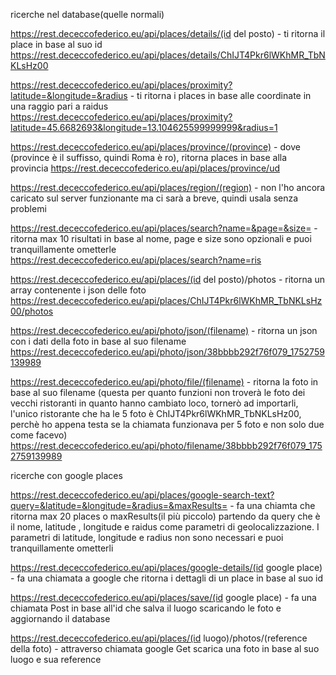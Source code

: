 ricerche nel database(quelle normali)

https://rest.dececcofederico.eu/api/places/details/(id del posto) - ti ritorna il place in base al suo id
https://rest.dececcofederico.eu/api/places/details/ChIJT4Pkr6lWKhMR_TbNKLsHz00

https://rest.dececcofederico.eu/api/places/proximity?latitude=&longitude=&radius - ti ritorna i places in base alle coordinate in una raggio pari a raidus
https://rest.dececcofederico.eu/api/places/proximity?latitude=45.6682693&longitude=13.104625599999999&radius=1

https://rest.dececcofederico.eu/api/places/province/(province) - dove (province è il suffisso, quindi Roma è ro), ritorna places in base alla provincia
https://rest.dececcofederico.eu/api/places/province/ud

https://rest.dececcofederico.eu/api/places/region/(region) - non l'ho ancora caricato sul server funzionante ma ci sarà a breve, quindi usala senza problemi

https://rest.dececcofederico.eu/api/places/search?name=&page=&size= - ritorna max 10 risultati in base al nome, page e size sono opzionali e puoi tranquillamente ometterle
https://rest.dececcofederico.eu/api/places/search?name=ris

https://rest.dececcofederico.eu/api/places/(id del posto)/photos - ritorna un array contenente i json delle foto
https://rest.dececcofederico.eu/api/places/ChIJT4Pkr6lWKhMR_TbNKLsHz00/photos

https://rest.dececcofederico.eu/api/photo/json/(filename) - ritorna un json con i dati della foto in base al suo filename
https://rest.dececcofederico.eu/api/photo/json/38bbbb292f76f079_1752759139989

https://rest.dececcofederico.eu/api/photo/file/(filename) - ritorna la foto in base al suo filename (questa per quanto funzioni non troverà le foto dei vecchi ristoranti in quanto hanno cambiato loco, tornerò ad importarli, l'unico ristorante che ha le 5 foto è ChIJT4Pkr6lWKhMR_TbNKLsHz00, perchè ho appena testa se la chiamata funzionava per 5 foto e non solo due come facevo)
https://rest.dececcofederico.eu/api/photo/filename/38bbbb292f76f079_1752759139989

ricerche con google places

https://rest.dececcofederico.eu/api/places/google-search-text?query=&latitude=&longitude=&radius=&maxResults= - fa una chiamta che ritorna max 20 places o maxResults(il più piccolo) partendo da query che è il nome, latitude , longitude e raidus come parametri di geolocalizzazione. I parametri di latitude, longitude e radius non sono necessari e puoi tranquillamente ometterli

https://rest.dececcofederico.eu/api/places/google-details/(id google place) - fa una chiamata a google che ritorna i dettagli di un place in base al suo id

https://rest.dececcofederico.eu/api/places/save/(id google place) - fa una chiamata Post in base all'id che salva il luogo scaricando le foto e aggiornando il database

https://rest.dececcofederico.eu/api/places/(id luogo)/photos/(reference della foto) - attraverso chiamata google Get scarica una foto in base al suo luogo e sua reference
